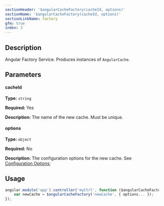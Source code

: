 ```yaml
---
sectionHeader: '$angularCacheFactory(cacheId, options)'
sectionName: '$angularCacheFactory(cacheId, options)'
sectionLinkName: factory
gfm: true
index: 3
---
```

## Description
Angular Factory Service. Produces instances of  `AngularCache`.

## Parameters

#### cacheId
__Type:__ `string`

__Required:__ Yes

__Description:__ The name of the new cache. Must be unique.

#### options
__Type:__ `object`

__Required:__ No

__Description:__ The configuration options for the new cache. See [Configuration Options](/configuration.html);

## Usage

```javascript
angular.module('app').controller('myCtrl', function ($angularCacheFactory) {
    var newCache = $angularCacheFactory('newCache', { options... });
});
```